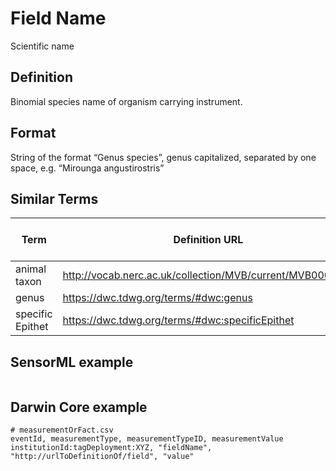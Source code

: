 # Field Name
Scientific name

## Definition 
Binomial species name of organism carrying instrument.

## Format
String of the format “Genus species”, genus capitalized, separated by one space, e.g. “Mirounga angustirostris”


## Similar Terms 
|Term|Definition URL|Source Vocabulary Publisher/Creator|
|----|----------|-----------------|
|animal taxon|http://vocab.nerc.ac.uk/collection/MVB/current/MVB000016/|Movebank|
|genus|https://dwc.tdwg.org/terms/#dwc:genus|Darwin Core|
|specific Epithet|https://dwc.tdwg.org/terms/#dwc:specificEpithet|Darwin Core|

## SensorML example
```xml

```
## Darwin Core example
```csv
# measurementOrFact.csv
eventId, measurementType, measurementTypeID, measurementValue
institutionId:tagDeployment:XYZ, "fieldName", "http://urlToDefinitionOf/field", "value"
```
